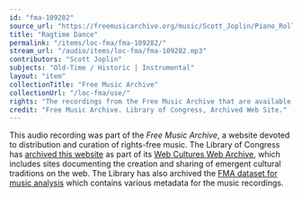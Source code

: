 ```yaml
---
id: "fma-109282"
source_url: "https://freemusicarchive.org/music/Scott_Joplin/Piano_Rolls_from_archiveorg/ScottJoplin-RagtimeDance1906"
title: "Ragtime Dance"
permalink: "/items/loc-fma/fma-109282/"
stream_url: "/audio/items/loc-fma/fma-109282.mp3"
contributors: "Scott Joplin"
subjects: "Old-Time / Historic | Instrumental"
layout: "item"
collectionTitle: "Free Music Archive"
collectionUrl: "/loc-fma/use/"
rights: "The recordings from the Free Music Archive that are available on Citizen DJ have a CC0 1.0 Universal License (Public Domain Dedication) which means you can copy, modify, distribute and perform the work, even for commercial purposes, all without asking permission."
credit: "Free Music Archive. Library of Congress, Archived Web Site."
---
```


This audio recording was part of the _Free Music Archive_, a website devoted to distribution and curation of rights-free music. The Library of Congress has [archived this website](https://www.loc.gov/item/lcwaN0026492/) as part of its [Web Cultures Web Archive](https://www.loc.gov/collections/web-cultures-web-archive/about-this-collection/), which includes sites documenting the creation and sharing of emergent cultural traditions on the web. The Library has also archived the [FMA dataset for music analysis](https://catalog.loc.gov/vwebv/search?searchCode=LCCN&searchArg=2018655052&searchType=1&permalink=y) which contains various metadata for the music recordings.